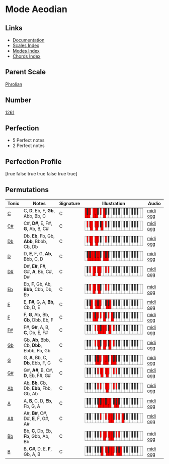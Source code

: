 # Mode Aeodian

## Links

- [Documentation](index.md)
- [Scales Index](Scales.md)
- [Modes Index](Modes.md)
- [Chords Index](Chords.md)

## Parent Scale

[Phrolian](ScalePhrolian.md)

## Number

[1261](https://ianring.com/musictheory/scales/1261)

## Perfection

- 5 Perfect notes
- 2 Perfect notes

## Perfection Profile

[true false true true false true true]

## Permutations

| Tonic | Notes | Signature | Illustration | Audio |
|-------|-------|-----------|--------------|-------|
| [C](ModeCNaturalAeodian.md) | C, **D**, Eb, F, **Gb**, Abb, Bb, C | C | ![CNaturalAeodian](ModeCNaturalAeodian.png) | [midi](ModeCNaturalAeodian.mid) [ogg](ModeCNaturalAeodian.ogg) |
| [C#](ModeCSharpAeodian.md) | C#, **D#**, E, F#, **G**, Ab, B, C# | C | ![CSharpAeodian](ModeCSharpAeodian.png) | [midi](ModeCSharpAeodian.mid) [ogg](ModeCSharpAeodian.ogg) |
| [Db](ModeDFlatAeodian.md) | Db, **Eb**, Fb, Gb, **Abb**, Bbbb, Cb, Db | C | ![DFlatAeodian](ModeDFlatAeodian.png) | [midi](ModeDFlatAeodian.mid) [ogg](ModeDFlatAeodian.ogg) |
| [D](ModeDNaturalAeodian.md) | D, **E**, F, G, **Ab**, Bbb, C, D | C | ![DNaturalAeodian](ModeDNaturalAeodian.png) | [midi](ModeDNaturalAeodian.mid) [ogg](ModeDNaturalAeodian.ogg) |
| [D#](ModeDSharpAeodian.md) | D#, **E#**, F#, G#, **A**, Bb, C#, D# | C | ![DSharpAeodian](ModeDSharpAeodian.png) | [midi](ModeDSharpAeodian.mid) [ogg](ModeDSharpAeodian.ogg) |
| [Eb](ModeEFlatAeodian.md) | Eb, **F**, Gb, Ab, **Bbb**, Cbb, Db, Eb | C | ![EFlatAeodian](ModeEFlatAeodian.png) | [midi](ModeEFlatAeodian.mid) [ogg](ModeEFlatAeodian.ogg) |
| [E](ModeENaturalAeodian.md) | E, **F#**, G, A, **Bb**, Cb, D, E | C | ![ENaturalAeodian](ModeENaturalAeodian.png) | [midi](ModeENaturalAeodian.mid) [ogg](ModeENaturalAeodian.ogg) |
| [F](ModeFNaturalAeodian.md) | F, **G**, Ab, Bb, **Cb**, Dbb, Eb, F | C | ![FNaturalAeodian](ModeFNaturalAeodian.png) | [midi](ModeFNaturalAeodian.mid) [ogg](ModeFNaturalAeodian.ogg) |
| [F#](ModeFSharpAeodian.md) | F#, **G#**, A, B, **C**, Db, E, F# | C | ![FSharpAeodian](ModeFSharpAeodian.png) | [midi](ModeFSharpAeodian.mid) [ogg](ModeFSharpAeodian.ogg) |
| [Gb](ModeGFlatAeodian.md) | Gb, **Ab**, Bbb, Cb, **Dbb**, Ebbb, Fb, Gb | C | ![GFlatAeodian](ModeGFlatAeodian.png) | [midi](ModeGFlatAeodian.mid) [ogg](ModeGFlatAeodian.ogg) |
| [G](ModeGNaturalAeodian.md) | G, **A**, Bb, C, **Db**, Ebb, F, G | C | ![GNaturalAeodian](ModeGNaturalAeodian.png) | [midi](ModeGNaturalAeodian.mid) [ogg](ModeGNaturalAeodian.ogg) |
| [G#](ModeGSharpAeodian.md) | G#, **A#**, B, C#, **D**, Eb, F#, G# | C | ![GSharpAeodian](ModeGSharpAeodian.png) | [midi](ModeGSharpAeodian.mid) [ogg](ModeGSharpAeodian.ogg) |
| [Ab](ModeAFlatAeodian.md) | Ab, **Bb**, Cb, Db, **Ebb**, Fbb, Gb, Ab | C | ![AFlatAeodian](ModeAFlatAeodian.png) | [midi](ModeAFlatAeodian.mid) [ogg](ModeAFlatAeodian.ogg) |
| [A](ModeANaturalAeodian.md) | A, **B**, C, D, **Eb**, Fb, G, A | C | ![ANaturalAeodian](ModeANaturalAeodian.png) | [midi](ModeANaturalAeodian.mid) [ogg](ModeANaturalAeodian.ogg) |
| [A#](ModeASharpAeodian.md) | A#, **B#**, C#, D#, **E**, F, G#, A# | C | ![ASharpAeodian](ModeASharpAeodian.png) | [midi](ModeASharpAeodian.mid) [ogg](ModeASharpAeodian.ogg) |
| [Bb](ModeBFlatAeodian.md) | Bb, **C**, Db, Eb, **Fb**, Gbb, Ab, Bb | C | ![BFlatAeodian](ModeBFlatAeodian.png) | [midi](ModeBFlatAeodian.mid) [ogg](ModeBFlatAeodian.ogg) |
| [B](ModeBNaturalAeodian.md) | B, **C#**, D, E, **F**, Gb, A, B | C | ![BNaturalAeodian](ModeBNaturalAeodian.png) | [midi](ModeBNaturalAeodian.mid) [ogg](ModeBNaturalAeodian.ogg) |
